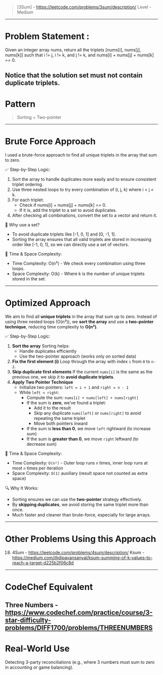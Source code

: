 > [3Sum] - https://leetcode.com/problems/3sum/description/
> Level - Medium
--------------------------------------------------------------------------------------------------------------------------------------
# Problem Statement : 

Given an integer array nums, return all the triplets [nums[i], nums[j], nums[k]] such that i != j, i != k, and j != k, and nums[i] + nums[j] + nums[k] == 0.

Notice that the solution set must not contain duplicate triplets.
--------------------------------------------------------------------------------------------------------------------------------------
# Pattern
> Sorting + Two-pointer
--------------------------------------------------------------------------------------------------------------------------------------
# Brute Force Approach

I used a brute-force approach to find all unique triplets in the array that sum to zero.

✅ Step-by-Step Logic:
1. Sort the array to handle duplicates more easily and to ensure consistent triplet ordering.
2. Use three nested loops to try every combination of (i, j, k) where i < j < k.
3. For each triplet:
   * Check if nums[i] + nums[j] + nums[k] == 0.
   * If it is, add the triplet to a set to avoid duplicates.
4. After checking all combinations, convert the set to a vector and return it.

🧪 Why use a set?
* To avoid duplicate triplets like [-1, 0, 1] and [0, -1, 1].
* Sorting the array ensures that all valid triplets are stored in increasing order like [-1, 0, 1], so we can directly use a set of vectors.

🧠 Time & Space Complexity:
* Time Complexity: O(n³) - We check every combination using three loops.
* Space Complexity:	O(k) - Where k is the number of unique triplets stored in the set.
--------------------------------------------------------------------------------------------------------------------------------------
# Optimized Approach

We aim to find all **unique triplets** in the array that sum up to zero. Instead of using three nested loops (O(n³)), we **sort the array** and use a **two-pointer technique**, reducing time complexity to **O(n²)**.

✅ Step-by-Step Logic:
1. **Sort the array**
   Sorting helps:
   * Handle duplicates efficiently
   * Use the two-pointer approach (works only on sorted data)
2. **Fix the first element (i)**
   Loop through the array with index `i` from `0` to `n-2`.
3. **Skip duplicate first elements**
   If the current `nums[i]` is the same as the previous one, we skip it to **avoid duplicate triplets**.
4. **Apply Two Pointer Technique**
   * Initialize two pointers:
     `left = i + 1` and `right = n - 1`
   * While `left < right`:
     * Compute the sum: `nums[i] + nums[left] + nums[right]`
     * If the sum is **zero**, we’ve found a triplet:
       * Add it to the result
       * Skip any duplicate `nums[left]` or `nums[right]` to avoid repeating the same triplet
       * Move both pointers inward
     * If the sum is **less than 0**, we move `left` rightward (to increase sum)
     * If the sum is **greater than 0**, we move `right` leftward (to decrease sum)

🧠 Time & Space Complexity:
* Time Complexity: `O(n²)` - Outer loop runs `n` times, inner loop runs at most `n` times per iteration 
* Space Complexity: `O(1)` auxiliary (result space not counted as extra space)                           

🔍 Why It Works:
* Sorting ensures we can use the **two-pointer** strategy effectively.
* By **skipping duplicates**, we avoid storing the same triplet more than once.
* Much faster and cleaner than brute-force, especially for large arrays.

--------------------------------------------------------------------------------------------------------------------------------------
# Other Problems Using this Approach

18. 4Sum - https://leetcode.com/problems/4sum/description/
Ksum - https://medium.com/@dipayansanyal/ksum-summing-of-k-values-to-reach-a-target-d225b2f06c8d
--------------------------------------------------------------------------------------------------------------------------------------
# CodeChef Equivalent

Three Numbers - https://www.codechef.com/practice/course/3-star-difficulty-problems/DIFF1700/problems/THREENUMBERS
--------------------------------------------------------------------------------------------------------------------------------------
# Real-World Use
Detecting 3-party reconciliations (e.g., where 3 numbers must sum to zero in accounting or game balancing).